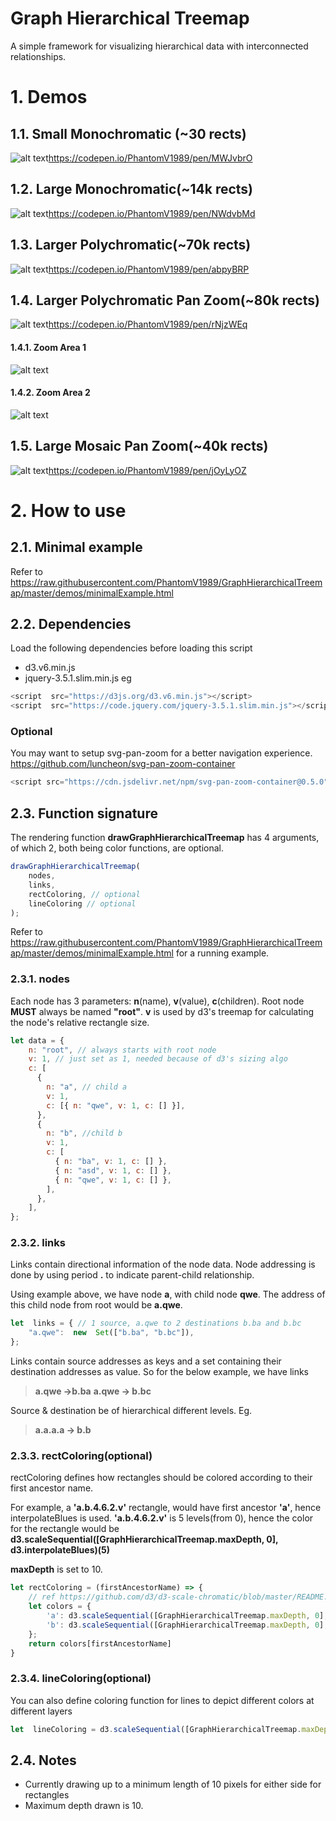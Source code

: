 # Graph Hierarchical Treemap
A simple framework for visualizing hierarchical data with interconnected relationships.


# 1. Demos
## 1.1. Small Monochromatic (~30 rects)
![alt text](https://github.com/PhantomV1989/GraphHierarchicalTreemap/raw/master/demos/img/smallMonochromatic_36.jpg)https://codepen.io/PhantomV1989/pen/MWJvbrO

## 1.2. Large Monochromatic(~14k rects)
![alt text](https://github.com/PhantomV1989/GraphHierarchicalTreemap/raw/master/demos/img/largeMonochromatic_13941.jpg)https://codepen.io/PhantomV1989/pen/NWdvbMd

## 1.3. Larger Polychromatic(~70k rects)
![alt text](https://github.com/PhantomV1989/GraphHierarchicalTreemap/raw/master/demos/img/largePolychromatic_74938.jpg)https://codepen.io/PhantomV1989/pen/abpyBRP

## 1.4. Larger Polychromatic Pan Zoom(~80k rects)
![alt text](https://github.com/PhantomV1989/GraphHierarchicalTreemap/raw/master/demos/img/largePolychromaticPanZoom_84937.jpg)https://codepen.io/PhantomV1989/pen/rNjzWEq
#### 1.4.1. Zoom Area 1
![alt text](https://github.com/PhantomV1989/GraphHierarchicalTreemap/raw/master/demos/img/zoomArea1.jpg)
#### 1.4.2. Zoom Area 2
![alt text](https://github.com/PhantomV1989/GraphHierarchicalTreemap/raw/master/demos/img/zoomArea2.jpg)
## 1.5. Large Mosaic Pan Zoom(~40k rects)
![alt text](https://github.com/PhantomV1989/GraphHierarchicalTreemap/raw/master/demos/img/largeMosaicPanZoom_45810.jpg)https://codepen.io/PhantomV1989/pen/jOyLyOZ


# 2. How to use

## 2.1. Minimal example
Refer to 
https://raw.githubusercontent.com/PhantomV1989/GraphHierarchicalTreemap/master/demos/minimalExample.html

## 2.2. Dependencies
Load the following dependencies before loading this script
- d3.v6.min.js
- jquery-3.5.1.slim.min.js
eg
```js
<script  src="https://d3js.org/d3.v6.min.js"></script>
<script  src="https://code.jquery.com/jquery-3.5.1.slim.min.js"></script>
```
### Optional
You may want to setup svg-pan-zoom for a better navigation experience.
https://github.com/luncheon/svg-pan-zoom-container
```js
<script src="https://cdn.jsdelivr.net/npm/svg-pan-zoom-container@0.5.0"></script>
```
## 2.3. Function signature
The rendering function **drawGraphHierarchicalTreemap** has 4 arguments, of which 2, both being color functions, are optional.
```js
drawGraphHierarchicalTreemap(
	nodes,
	links,
	rectColoring, // optional
	lineColoring // optional
);
```
Refer to https://raw.githubusercontent.com/PhantomV1989/GraphHierarchicalTreemap/master/demos/minimalExample.html for a running example.
### 2.3.1. nodes
Each node has 3 parameters: **n**(name), **v**(value), **c**(children).
Root node **MUST** always be named **"root"**.
**v** is used by d3's treemap for calculating the node's relative rectangle size.

```js
let data = {
    n: "root", // always starts with root node
    v: 1, // just set as 1, needed because of d3's sizing algo
    c: [
      {
        n: "a", // child a
        v: 1,
        c: [{ n: "qwe", v: 1, c: [] }],
      },
      {
        n: "b", //child b
        v: 1,
        c: [
          { n: "ba", v: 1, c: [] },
          { n: "asd", v: 1, c: [] },
          { n: "qwe", v: 1, c: [] },
        ],
      },
    ],
};
```
### 2.3.2. links
Links contain directional information of the node data.
Node addressing is done by using period **.** to indicate parent-child relationship.

Using example above, we have node **a**, with child node **qwe**. The address of this child node from root would be **a.qwe**.


```js
let  links = { // 1 source, a.qwe to 2 destinations b.ba and b.bc
	"a.qwe":  new  Set(["b.ba", "b.bc"]),
};
```

Links contain source addresses as keys and a set containing their destination addresses as value. So for the below example, we have links
> **a.qwe ->b.ba** 
> **a.qwe -> b.bc**

 Source & destination be of hierarchical different levels. Eg.
> **a.a.a.a -> b.b**
> 
### 2.3.3. rectColoring(optional)
rectColoring defines how rectangles should be colored according to their first ancestor name. 

For example, a **'a.b.4.6.2.v'** rectangle, would have first ancestor **'a'**, hence interpolateBlues is used. 
**'a.b.4.6.2.v'** is 5 levels(from 0), hence the color for the rectangle would be **d3.scaleSequential([GraphHierarchicalTreemap.maxDepth, 0], d3.interpolateBlues)(5)**

**maxDepth** is set to 10.
```js
let rectColoring = (firstAncestorName) => {
    // ref https://github.com/d3/d3-scale-chromatic/blob/master/README.md
    let colors = {
        'a': d3.scaleSequential([GraphHierarchicalTreemap.maxDepth, 0], d3.interpolateBlues),
        'b': d3.scaleSequential([GraphHierarchicalTreemap.maxDepth, 0], d3.interpolateReds),
    };
    return colors[firstAncestorName]
}
```

### 2.3.4. lineColoring(optional)
You can also define coloring function for lines to depict different colors at different layers
```js
let  lineColoring = d3.scaleSequential([GraphHierarchicalTreemap.maxDepth, 0], d3.interpolateCool)
```
## 2.4. Notes
- Currently drawing up to a minimum length of 10 pixels for either side for rectangles
- Maximum depth drawn is 10.